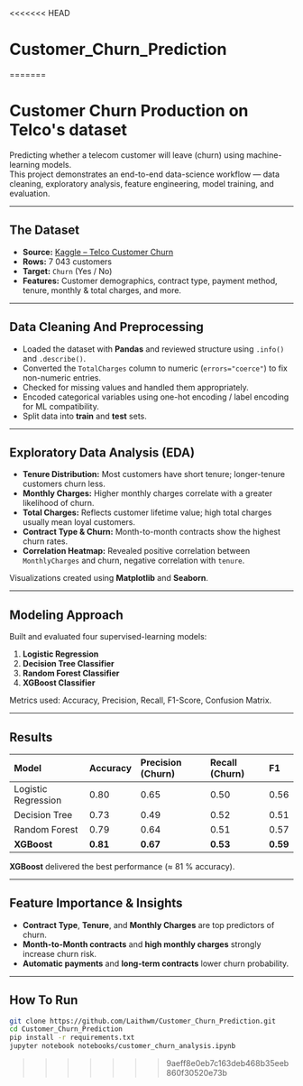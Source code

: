 <<<<<<< HEAD
# Customer_Churn_Prediction
=======
# Customer Churn Production on Telco's dataset

Predicting whether a telecom customer will leave (churn) using machine-learning models.  
This project demonstrates an end-to-end data-science workflow — data cleaning, exploratory analysis, feature engineering, model training, and evaluation.

---

## The Dataset 

- **Source:** [Kaggle – Telco Customer Churn](https://www.kaggle.com/blastchar/telco-customer-churn)  
- **Rows:** 7 043 customers  
- **Target:** `Churn` (Yes / No)  
- **Features:** Customer demographics, contract type, payment method, tenure, monthly & total charges, and more.  

---

## Data Cleaning And Preprocessing 

- Loaded the dataset with **Pandas** and reviewed structure using `.info()` and `.describe()`.  
- Converted the `TotalCharges` column to numeric (`errors="coerce"`) to fix non-numeric entries.  
- Checked for missing values and handled them appropriately.  
- Encoded categorical variables using one-hot encoding / label encoding for ML compatibility.  
- Split data into **train** and **test** sets.  

---

## Exploratory Data Analysis (EDA)  

- **Tenure Distribution:** Most customers have short tenure; longer-tenure customers churn less.  
- **Monthly Charges:** Higher monthly charges correlate with a greater likelihood of churn.  
- **Total Charges:** Reflects customer lifetime value; high total charges usually mean loyal customers.  
- **Contract Type & Churn:** Month-to-month contracts show the highest churn rates.  
- **Correlation Heatmap:** Revealed positive correlation between `MonthlyCharges` and churn, negative correlation with `tenure`.  

Visualizations created using **Matplotlib** and **Seaborn**.  

---

## Modeling Approach  

Built and evaluated four supervised-learning models:  
1. **Logistic Regression**  
2. **Decision Tree Classifier**  
3. **Random Forest Classifier**  
4. **XGBoost Classifier**  

Metrics used: Accuracy, Precision, Recall, F1-Score, Confusion Matrix.  

---

## Results  

| Model | Accuracy | Precision (Churn) | Recall (Churn) | F1 |
|:------|:----------|:------------------|:---------------|:--|
| Logistic Regression | 0.80 | 0.65 | 0.50 | 0.56 |
| Decision Tree | 0.73 | 0.49 | 0.52 | 0.51 |
| Random Forest | 0.79 | 0.64 | 0.51 | 0.57 |
| **XGBoost** | **0.81** | **0.67** | **0.53** | **0.59** |

**XGBoost** delivered the best performance (≈ 81 % accuracy).  

---

## Feature Importance & Insights  

- **Contract Type**, **Tenure**, and **Monthly Charges** are top predictors of churn.  
- **Month-to-Month contracts** and **high monthly charges** strongly increase churn risk.  
- **Automatic payments** and **long-term contracts** lower churn probability.  

---

## How To Run 
```bash
git clone https://github.com/Laithwm/Customer_Churn_Prediction.git
cd Customer_Churn_Prediction
pip install -r requirements.txt
jupyter notebook notebooks/customer_churn_analysis.ipynb
```





>>>>>>> 9aeff8e0eb7c163deb468b35eeb860f30520e73b
